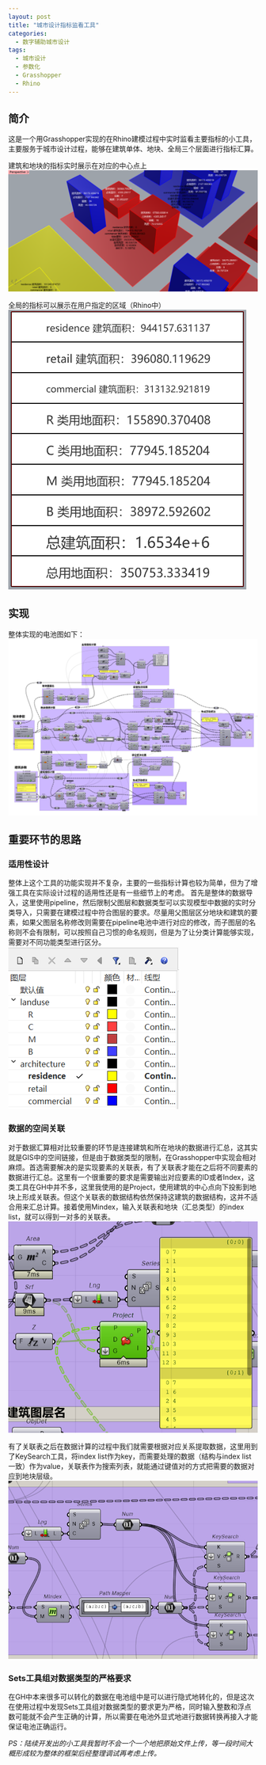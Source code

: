```yaml
---
layout: post
title: "城市设计指标监看工具"
categories:
  - 数字辅助城市设计
tags:
  - 城市设计
  - 参数化
  - Grasshopper
  - Rhino
---
```


## 简介
这是一个用Grasshopper实现的在Rhino建模过程中实时监看主要指标的小工具，主要服务于城市设计过程，能够在建筑单体、地块、全局三个层面进行指标汇算。

建筑和地块的指标实时展示在对应的中心点上
![](image/城市设计数据监看/screenshot-20220612-114904.png)

全局的指标可以展示在用户指定的区域（Rhino中）
![](image/城市设计数据监看/screenshot-20220612-114959.png)

## 实现
整体实现的电池图如下：
![](image/城市设计数据监看/电池图.png)

## 重要环节的思路
### 适用性设计
整体上这个工具的功能实现并不复杂，主要的一些指标计算也较为简单，但为了增强工具在实际设计过程的适用性还是有一些细节上的考虑。
首先是整体的数据导入，这里使用pipeline，然后限制父图层和数据类型可以实现模型中数据的实时分类导入，只需要在建模过程中符合图层的要求。尽量用父图层区分地块和建筑的要素，如果父图层名称修改则需要在pipeline电池中进行对应的修改，而子图层的名称则不会有限制，可以按照自己习惯的命名规则，但是为了让分类计算能够实现，需要对不同功能类型进行区分。
![](image/城市设计数据监看/图层.png)

### 数据的空间关联
对于数据汇算相对比较重要的环节是连接建筑和所在地块的数据进行汇总，这其实就是GIS中的空间链接，但是由于数据类型的限制，在Grasshopper中实现会相对麻烦。首选需要解决的是实现要素的关联表，有了关联表才能在之后将不同要素的数据进行汇总。这里有一个很重要的要求是需要输出对应要素的ID或者Index，这类工具在GH中并不多，这里我使用的是Project，使用建筑的中心点向下投影到地块上形成关联表。但这个关联表的数据结构依然保持这建筑的数据结构，这并不适合用来汇总计算。接着使用Mindex，输入关联表和地块（汇总类型）的index list，就可以得到一对多的关联表。
![](image/城市设计数据监看/空间关联.png)

有了关联表之后在数据计算的过程中我们就需要根据对应关系提取数据，这里用到了KeySearch工具，将index list作为key，而需要处理的数据（结构与index list一致）作为value，关联表作为搜索列表，就能通过键值对的方式把需要的数据对应到地块层级。
![](image/城市设计数据监看/键值对搜索.png)

### Sets工具组对数据类型的严格要求
在GH中本来很多可以转化的数据在电池组中是可以进行隐式地转化的，但是这次在使用过程中发现Sets工具组对数据类型的要求更为严格，同时输入整数和浮点数可能就不会产生正确的计算，所以需要在电池外显式地进行数据转换再接入才能保证电池正确运行。

*PS：陆续开发出的小工具我暂时不会一个一个地把原始文件上传，等一段时间大概形成较为整体的框架后经整理调试再考虑上传。*